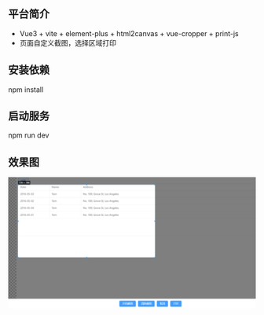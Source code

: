 ## 平台简介

* Vue3 + vite + element-plus + html2canvas + vue-cropper + print-js
* 页面自定义截图，选择区域打印

## 安装依赖
npm install


## 启动服务
npm run dev

## 效果图
![alt text](image.png)
